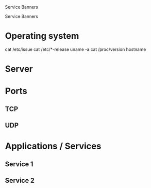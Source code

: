 Service Banners

Service Banners

# Operating system
cat /etc/issue
cat /etc/*-release
uname -a
cat /proc/version
hostname

# Server

# Ports
## TCP
## UDP

# Applications / Services
## Service 1
## Service 2